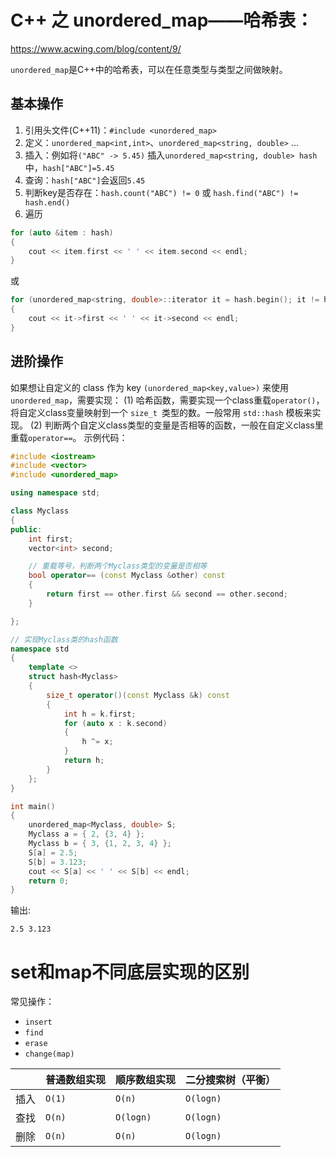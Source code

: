 # C++ 之 unordered_map——哈希表：

https://www.acwing.com/blog/content/9/

`unordered_map`是C++中的哈希表，可以在任意类型与类型之间做映射。

## **基本操作**

1. 引用头文件(C++11)：`#include <unordered_map>`
2. 定义：`unordered_map<int,int>`、`unordered_map<string, double>` ...
3. 插入：例如将`("ABC" -> 5.45)` 插入`unordered_map<string, double> hash`中，`hash["ABC"]=5.45`
4. 查询：`hash["ABC"]`会返回`5.45`
5. 判断key是否存在：`hash.count("ABC") != 0` 或 `hash.find("ABC") != hash.end()`
6. 遍历

```c++
for (auto &item : hash)
{
    cout << item.first << ' ' << item.second << endl;
}
```

或

```c++
for (unordered_map<string, double>::iterator it = hash.begin(); it != hash.end(); it ++ )
{
    cout << it->first << ' ' << it->second << endl;
}
```





## **进阶操作**

如果想让自定义的 class 作为 key  `(unordered_map<key,value>)` 来使用`unordered_map`，需要实现：
(1) 哈希函数，需要实现一个class重载`operator()`，将自定义class变量映射到一个 `size_t `类型的数。一般常用 `std::hash` 模板来实现。
(2) 判断两个自定义class类型的变量是否相等的函数，一般在自定义class里重载`operator==`。
示例代码：

```c++
#include <iostream>
#include <vector>
#include <unordered_map>

using namespace std;

class Myclass
{
public:
    int first;
    vector<int> second;

    // 重载等号，判断两个Myclass类型的变量是否相等
    bool operator== (const Myclass &other) const
    {
        return first == other.first && second == other.second;
    }

};

// 实现Myclass类的hash函数
namespace std
{
    template <>
    struct hash<Myclass>
    {
        size_t operator()(const Myclass &k) const
        {
            int h = k.first;
            for (auto x : k.second)
            {
                h ^= x;
            }
            return h;
        }
    };
}

int main()
{
    unordered_map<Myclass, double> S;
    Myclass a = { 2, {3, 4} };
    Myclass b = { 3, {1, 2, 3, 4} };
    S[a] = 2.5;
    S[b] = 3.123;
    cout << S[a] << ' ' << S[b] << endl;
    return 0;
}
```


输出:

```
2.5 3.123
```





# set和map不同底层实现的区别

常见操作：

- `insert`
- `find`
- `erase`
- `change(map)`



|      | 普通数组实现 | 顺序数组实现 | 二分搜索树（平衡） |
| ---- | ------------ | ------------ | ------------------ |
| 插入 | `O(1)`       | `O(n)`       | `O(logn)`          |
| 查找 | `O(n)`       | `O(logn)`    | `O(logn)`          |
| 删除 | `O(n)`       | `O(n)`       | `O(logn)`          |



